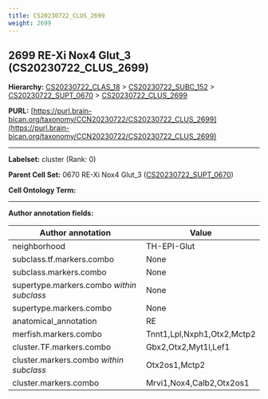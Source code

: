 ```yaml
---
title: CS20230722_CLUS_2699
weight: 2699
---
```

## 2699 RE-Xi Nox4 Glut_3 (CS20230722_CLUS_2699)
<b>Hierarchy: </b>
[CS20230722_CLAS_18](../CS20230722_CLAS_18) >
[CS20230722_SUBC_152](../CS20230722_SUBC_152) >
[CS20230722_SUPT_0670](../CS20230722_SUPT_0670) >
[CS20230722_CLUS_2699](../CS20230722_CLUS_2699)

**PURL:** [https://purl.brain-bican.org/taxonomy/CCN20230722/CS20230722_CLUS_2699](https://purl.brain-bican.org/taxonomy/CCN20230722/CS20230722_CLUS_2699)

---


**Labelset:** cluster (Rank: 0)

**Parent Cell Set:** 0670 RE-Xi Nox4 Glut_3 ([CS20230722_SUPT_0670](../CS20230722_SUPT_0670))



**Cell Ontology Term:** 

[MARKER GENES.]: #


---

[TRANSFERRED ANNOTATIONS.]: #


[AUTHOR ANNOTATION FIELDS.]: #


**Author annotation fields:**

| Author annotation | Value |
|-------------------|-------|
|neighborhood|TH-EPI-Glut|
|subclass.tf.markers.combo|None|
|subclass.markers.combo|None|
|supertype.markers.combo _within subclass_|None|
|supertype.markers.combo|None|
|anatomical_annotation|RE|
|merfish.markers.combo|Tnnt1,Lpl,Nxph1,Otx2,Mctp2|
|cluster.TF.markers.combo|Gbx2,Otx2,Myt1l,Lef1|
|cluster.markers.combo _within subclass_|Otx2os1,Mctp2|
|cluster.markers.combo|Mrvi1,Nox4,Calb2,Otx2os1|
